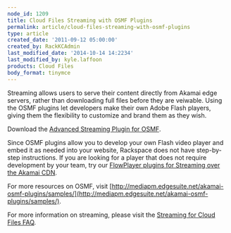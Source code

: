 ```yaml
---
node_id: 1209
title: Cloud Files Streaming with OSMF Plugins
permalink: article/cloud-files-streaming-with-osmf-plugins
type: article
created_date: '2011-09-12 05:00:00'
created_by: RackKCAdmin
last_modified_date: '2014-10-14 14:2234'
last_modified_by: kyle.laffoon
products: Cloud Files
body_format: tinymce
---
```


Streaming allows users to serve their content directly from Akamai edge
servers, rather than downloading full files before they are veiwable. 
Using the OSMF plugins let developers make their own Adobe Flash
players, giving them the flexibility to customize and brand them as they
wish. 

Download the [Advanced Streaming Plugin for
OSMF](http://mediapm.edgesuite.net/akamai-osmf-plugins/samples/).

Since OSMF plugins allow you to develop your own Flash video player and
embed it as needed into your website, Rackspace does not have
step-by-step instructions.  If you are looking for a player that does
not require development by your team, try our [FlowPlayer plugins for
Streaming over the Akamai
CDN](/knowledge_center/article/cloud-files-streaming-with-flowplayer-plugins).

For more resources on OSMF, visit
[http://mediapm.edgesuite.net/akamai-osmf-plugins/samples/](http://mediapm.edgesuite.net/akamai-osmf-plugins/samples/). 

For more information on streaming, please visit the [Streaming for Cloud
Files
FAQ](http://www.rackspace.com/knowledge_center/frequently-asked-question/getting-started-with-cloud-files-streaming#faqs).

